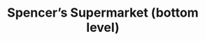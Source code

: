 ---
title: "Spencer’s Supermarket (bottom level)"
url: /kolkata/spencers-supermarket-bottom-level/
shop: Supermarkt
---